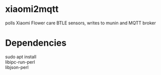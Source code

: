 # xiaomi2mqtt
polls Xiaomi Flower care BTLE sensors, writes to munin and MQTT broker

# Dependencies

sudo apt install 		\
	libipc-run-perl		\
	libjson-perl
